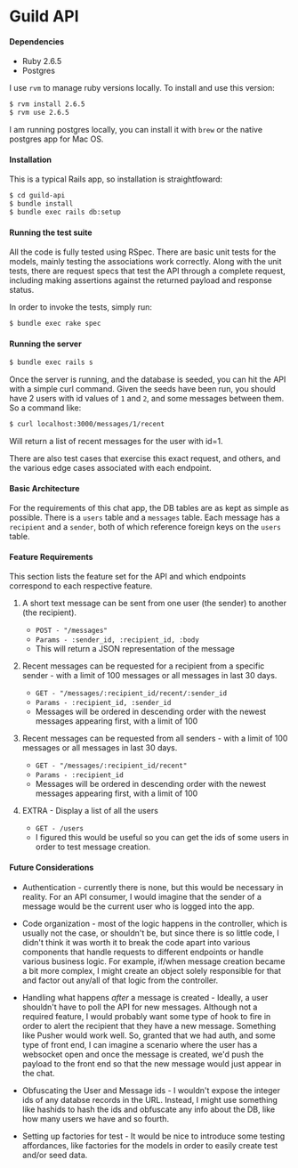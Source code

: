 # Guild API

#### Dependencies
 - Ruby 2.6.5
 - Postgres

I use `rvm` to manage ruby versions locally.  To install and use this version:

```sh
$ rvm install 2.6.5
$ rvm use 2.6.5
```

I am running postgres locally, you can install it with `brew` or the native postgres app for Mac OS.

#### Installation

This is a typical Rails app, so installation is straightfoward:
```sh
$ cd guild-api
$ bundle install
$ bundle exec rails db:setup
```

#### Running the test suite

All the code is fully tested using RSpec.  There are basic unit tests for the models, mainly testing the associations work correctly.  Along with the unit tests, there are request specs that test the API through a complete request, including making assertions against the returned payload and response status.

In order to invoke the tests, simply run:
```sh
$ bundle exec rake spec
```

#### Running the server
```sh
$ bundle exec rails s
```

Once the server is running, and the database is seeded, you can hit the API with a simple curl command.  Given the seeds have been run, you should have 2 users with id values of `1` and `2`, and some messages between them.  So a command like:
```sh
$ curl localhost:3000/messages/1/recent
```
Will return a list of recent messages for the user with id=1.

There are also test cases that exercise this exact request, and others, and the various edge cases associated with each endpoint.

#### Basic Architecture
For the requirements of this chat app, the DB tables are as kept as simple as possible.  There is a `users` table and a `messages` table.  Each message has a `recipient` and a `sender`, both of which reference foreign keys on the `users` table.

#### Feature Requirements
This section lists the feature set for the API and which endpoints correspond to each respective feature.

1. A short text message can be sent from one user (the sender) to another (the recipient).
    - `POST - "/messages"`
    - `Params - :sender_id, :recipient_id, :body`
    - This will return a JSON representation of the message

2. Recent messages can be requested for a recipient from a specific sender - with a limit of 100 messages or all messages in last 30 days.
    - `GET - "/messages/:recipient_id/recent/:sender_id`
    - `Params - :recipient_id, :sender_id`
    - Messages will be ordered in descending order with the newest messages appearing first, with a limit of 100

3. Recent messages can be requested from all senders - with a limit of 100 messages or all messages in last 30 days.
    - `GET - "/messages/:recipient_id/recent"`
    - `Params - :recipient_id`
    - Messages will be ordered in descending order with the newest messages appearing first, with a limit of 100

4. EXTRA - Display a list of all the users
    - `GET - /users`
    - I figured this would be useful so you can get the ids of some users in order to test message creation.

#### Future Considerations
- Authentication - currently there is none, but this would be necessary in reality.  For an API consumer, I would imagine that the sender of a message would be the current user who is logged into the app.

- Code organization - most of the logic happens in the controller, which is usually not the case, or shouldn't be, but since there is so little code, I didn't think it was worth it to break the code apart into various components that handle requests to different endpoints or handle various business logic.  For example, if/when message creation became a bit more complex, I might create an object solely responsible for that and factor out any/all of that logic from the controller.

- Handling what happens _after_ a message is created - Ideally, a user shouldn't have to poll the API for new messages.  Although not a required feature, I would probably want some type of hook to fire in order to alert the recipient that they have a new message.  Something like Pusher would work well.  So, granted that we had auth, and some type of front end, I can imagine a scenario where the user has a websocket open and once the message is created, we'd push the payload to the front end so that the new message would just appear in the chat.

- Obfuscating the User and Message ids - I wouldn't expose the integer ids of any databse records in the URL.  Instead, I might use something like hashids to hash the ids and obfuscate any info about the DB, like how many users we have and so fourth.

- Setting up factories for test - It would be nice to introduce some testing affordances, like factories for the models in order to easily create test and/or seed data.

